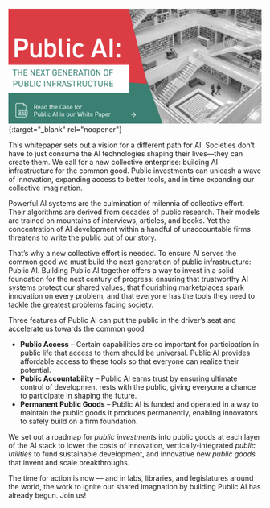 
[![White Paper Available Now](../assets/whitepaper.png)](./PublicAIwhitepaper.pdf){:target="_blank" rel="noopener"}

This whitepaper sets out a vision for a different path for AI. Societies don’t have to just consume the AI technologies shaping their lives—they can create them. We call for a new collective enterprise: building AI infrastructure for the common good. Public investments can unleash a wave of innovation, expanding access to better tools, and in time expanding our collective imagination. 

Powerful AI systems are the culmination of milennia of collective effort. Their algorithms are derived from decades of public research. Their models are trained on mountains of interviews, articles, and books. Yet the concentration of AI development within a handful of unaccountable firms threatens to write the public out of our story.

That’s why a new collective effort is needed. To ensure AI serves the common good we must build the next generation of public infrastructure: Public AI.
Building Public AI together offers a way to invest in a solid foundation for the next century of progress: ensuring that trustworthy AI systems protect our shared values, that flourishing marketplaces spark innovation on every problem, and that everyone has the tools they need to tackle the greatest problems facing society.

Three features of Public AI can put the public in the driver’s seat and accelerate us towards the common good:

* **Public Access** – Certain capabilities are so important for participation in public life that access
to them should be universal. Public AI provides affordable access to these tools so that everyone can realize their potential.
* **Public Accountability** – Public AI earns trust by ensuring ultimate control of development rests with the public, giving everyone a chance to participate in shaping the future.
* **Permanent Public Goods** – Public AI is funded and operated in a way to maintain the public goods it produces permanently, enabling innovators to safely build on a firm foundation.

We set out a roadmap for _public investments_ into public goods at each layer of the AI stack to lower the costs of innovation, vertically-integrated _public utilities_ to fund sustainable development, and innovative new _public goods_ that invent and scale breakthroughs.

The time for action is now — and in labs, libraries, and legislatures around the world, the work to ignite our shared imagnation by building Public AI has already begun. Join us!
